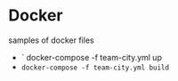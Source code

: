 Docker
========

samples of docker files

* ` docker-compose -f team-city.yml up
 * `docker-compose -f team-city.yml build`
